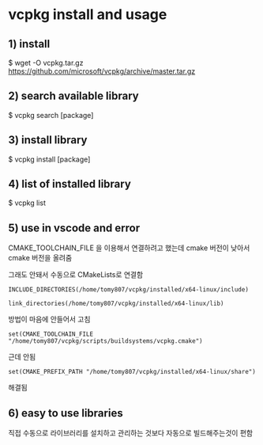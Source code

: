 # vcpkg install and usage

## 1) install

$ wget -O vcpkg.tar.gz <https://github.com/microsoft/vcpkg/archive/master.tar.gz>

## 2) search available library
$ vcpkg search [package]

## 3) install library
$ vcpkg install [package]

## 4) list of installed library
$ vcpkg list

## 5) use in vscode and error
CMAKE_TOOLCHAIN_FILE 을 이용해서 연결하려고 했는데
cmake 버전이 낮아서 cmake 버전을 올려줌

그래도 안돼서 수동으로 CMakeLists로 연결함
```
INCLUDE_DIRECTORIES(/home/tomy807/vcpkg/installed/x64-linux/include)

link_directories(/home/tomy807/vcpkg/installed/x64-linux/lib)
```
방법이 마음에 안들어서 고침

```
set(CMAKE_TOOLCHAIN_FILE "/home/tomy807/vcpkg/scripts/buildsystems/vcpkg.cmake")
```
근데 안됨
```
set(CMAKE_PREFIX_PATH "/home/tomy807/vcpkg/installed/x64-linux/share")
```
해결됨

## 6) easy to use libraries

직접 수동으로 라이브러리를 설치하고 관리하는 것보다 자동으로 빌드해주는것이 편함
